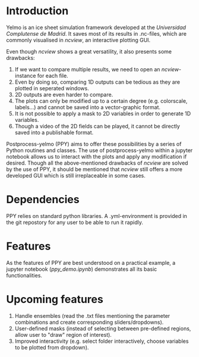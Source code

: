# Introduction

Yelmo is an ice sheet simulation framework developed at the *Universidad Complutense de Madrid*. It saves most of its results in .nc-files, which are commonly visualised in *ncview*, an interactive plotting GUI.

Even though *ncview* shows a great versatility, it also presents some drawbacks:
1. If we want to compare multiple results, we need to open an *ncview*-instance for each file.
2. Even by doing so, comparing 1D outputs can be tedious as they are plotted in seperated windows.
3. 2D outputs are even harder to compare.
4. The plots can only be modified up to a certain degree (e.g. colorscale, labels...) and cannot be saved into a vector-graphic format.
5. It is not possible to apply a mask to 2D variables in order to generate 1D variables.
6. Though a video of the 2D fields can be played, it cannot be directly saved into a publishable format.

Postprocess-yelmo (PPY) aims to offer these possibilities by a series of Python routines and classes. The use of postprocess-yelmo within a jupyter notebook allows us to interact with the plots and apply any modification if desired. Though all the above-mentioned drawbacks of *ncview* are solved by the use of PPY, it should be mentioned that *ncview* still offers a more developed GUI which is still irreplaceable in some cases.

# Dependencies

PPY relies on standard python libraries. A .yml-environment is provided in the git repostory for any user to be able to run it rapidly.

# Features

As the features of PPY are best understood on a practical example, a jupyter notebook (*ppy_demo.ipynb*) demonstrates all its basic functionalities.

# Upcoming features

1. Handle ensembles (read the .txt files mentioning the parameter combinations and create corresponding sliders/dropdowns).
1. User-defined masks (instead of selecting between pre-defined regions, allow user to "draw" region of interest).
1. Improved interactivity (e.g. select folder interactively, choose variables to be plotted from dropdown).
